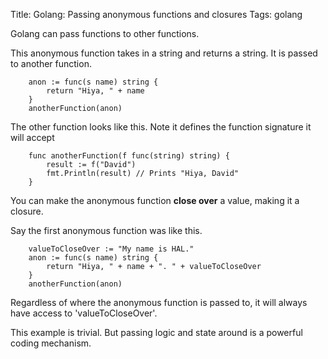 Title: Golang: Passing anonymous functions and closures
Tags: golang

Golang can pass functions to other functions.

This anonymous function takes in a string and returns a string. It is passed to another function.

		anon := func(s name) string {
			return "Hiya, " + name
		}
		anotherFunction(anon)

The other function looks like this. Note it defines the function signature it will accept

		func anotherFunction(f func(string) string) {
			result := f("David")
			fmt.Println(result) // Prints "Hiya, David"
		}

You can make the anonymous function **close over** a value, making it a closure. 

Say the first anonymous function was like this.

		valueToCloseOver := "My name is HAL."
		anon := func(s name) string {
			return "Hiya, " + name + ". " + valueToCloseOver
		}
		anotherFunction(anon)

Regardless of where the anonymous function is passed to, it will always have access to 'valueToCloseOver'.

This example is trivial. But passing logic and state around is a powerful coding mechanism.
